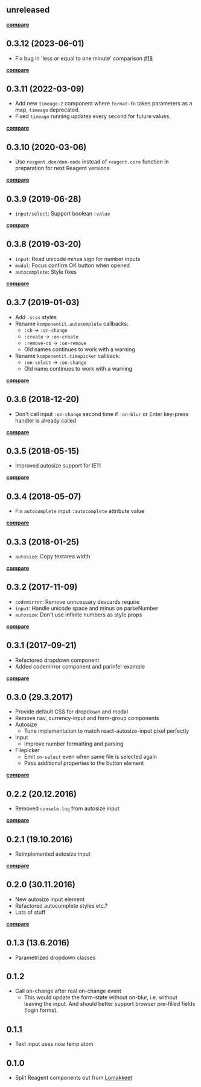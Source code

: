 ## unreleased

**[compare](https://github.com/metosin/komponentit/compare/0.3.12...master)**

## 0.3.12 (2023-06-01)

- Fix bug in 'less or equal to one minute' comparison [#18](https://github.com/metosin/komponentit/pull/18)

**[compare](https://github.com/metosin/komponentit/compare/0.3.11...0.3.12)**

## 0.3.11 (2022-03-09)

- Add new `timeago-2` component where `format-fn` takes parameters as a map,
`timeago` deprecated.
- Fixed `timeago` running updates every second for future values.

**[compare](https://github.com/metosin/komponentit/compare/0.3.10...0.3.11)**

## 0.3.10 (2020-03-06)

- Use `reagent.dom/dom-node` instead of `reagent.core` function in preparation for next
Reagent versions

**[compare](https://github.com/metosin/komponentit/compare/0.3.9...0.3.10)**

## 0.3.9 (2019-06-28)

- `input/select`: Support boolean `:value`

**[compare](https://github.com/metosin/komponentit/compare/0.3.8...0.3.9)**

## 0.3.8 (2019-03-20)

- `input`: Read unicode minus sign for number inputs
- `modal`: Focus confirm OK button when opened
- `autocomplete`: Style fixes

**[compare](https://github.com/metosin/komponentit/compare/0.3.7...0.3.8)**

## 0.3.7 (2019-01-03)

- Add `.scss` styles
- Rename `komponentit.autocomplete` callbacks:
    - `:cb` -> `:on-change`
    - `:create` -> `:on-create`
    - `:remove-cb` -> `:on-remove`
    - Old names continues to work with a warning
- Rename `komponentit.timepicker` callback:
    - `:on-select` -> `:on-change`
    - Old name continues to work with a warning

**[compare](https://github.com/metosin/komponentit/compare/0.3.6...0.3.7)**

## 0.3.6 (2018-12-20)

- Don't call input `:on-change` second time if `:on-blur` or Enter key-press handler
is already called

**[compare](https://github.com/metosin/komponentit/compare/0.3.5...0.3.6)**

## 0.3.5 (2018-05-15)

- Improved autosize support for IE11

**[compare](https://github.com/metosin/komponentit/compare/0.3.4...0.3.5)**

## 0.3.4 (2018-05-07)

- Fix `autocomplete` input `:autocomplete` attribute value

**[compare](https://github.com/metosin/komponentit/compare/0.3.3...0.3.4)**

## 0.3.3 (2018-01-25)

- `autosize`: Copy textarea width

**[compare](https://github.com/metosin/komponentit/compare/0.3.2...0.3.3)**

## 0.3.2 (2017-11-09)

- `codemirror`: Remove unncessary devcards require
- `input`: Handle unicode space and minus on parseNumber
- `autosize`: Don't use infinite numbers as style props

**[compare](https://github.com/metosin/komponentit/compare/0.3.1...0.3.2)**

## 0.3.1 (2017-09-21)

- Refactored dropdown component
- Added codemirror component and parinfer example

**[compare](https://github.com/metosin/komponentit/compare/0.3.0...0.3.1)**

## 0.3.0 (29.3.2017)

- Provide default CSS for dropdown and modal
- Remove nav, currency-input and form-group components
- Autosize
    - Tune implementation to match react-autosize-input pixel perfectly
- Input
    - Improve number formatting and parsing
- Filepicker
    - Emit `on-select` even when same file is selected again
    - Pass additional properties to the button element

**[compare](https://github.com/metosin/komponentit/compare/0.2.2...0.3.0)**

## 0.2.2 (20.12.2016)

- Removed `console.log` from autosize input

**[compare](https://github.com/metosin/komponentit/compare/0.2.1...0.2.2)**

## 0.2.1 (19.10.2016)

- Reimplemented autosize input

**[compare](https://github.com/metosin/komponentit/compare/0.2.0...0.2.1)**

## 0.2.0 (30.11.2016)

- New autosize input element
- Refactored autocomplete styles etc.?
- Lots of stuff

**[compare](https://github.com/metosin/komponentit/compare/0.1.3...0.2.0)**

## 0.1.3 (13.6.2016)

- Parametrized dropdown classes

## 0.1.2

- Call on-change after real on-change event
    - This would update the form-state without on-blur, i.e. without leaving
    the input. And should better support browser pre-filled fields (login
    forms).

## 0.1.1

- Text input uses now temp atom

## 0.1.0

- Split Reagent components out from [Lomakkeet](https://github.com/metosin/lomakkeet)
